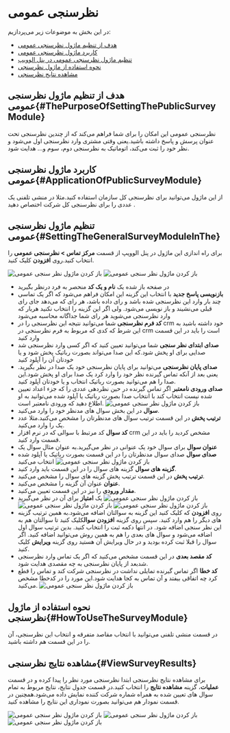 # نظرسنجی عمومی

در این بخش به موضوعات زیر می‌پردازیم:
- [هدف از تنظیم ماژول نظرسنجی عمومی ](#ThePurposeOfSettingThePublicSurveyModule)
- [کاربرد ماژول نظرسنجی عمومی ](#ApplicationOfPublicSurveyModule)
- [تنظیم ماژول نظرسنجی عمومی در پنل الوویپ ](#SettingTheGeneralSurveyModuleInThe)
- [نحوه استفاده از ماژول نظرسنجی ](#HowToUseTheSurveyModule)
- [مشاهده نتایج نظرسنجی ](#ViewSurveyResults)

## هدف از تنظیم ماژول نظرسنجی عمومی{#ThePurposeOfSettingThePublicSurveyModule}
نظرسنجی عمومی این امکان را برای شما فراهم می‌کند که از چندین نظرسنجی تحت عنوان پرسش و پاسخ داشته باشید.یعنی وقتی مشتری وارد نظرسنجی اول می‌شود و نظر خود را ثبت می‌کند، اتوماتیک به نظرسنجی دوم، سوم و... هدایت شود.

## کاربرد ماژول نظرسنجی عمومی{#ApplicationOfPublicSurveyModule}
از این ماژول می‌توانید برای نظرسنجی کل سازمان استفاده کنید.مثلا در منشی تلفنی یک عددی را برای نظرسنجی کل شرکت اختصاص دهید .

## تنظیم ماژول نظرسنجی عمومی{#SettingTheGeneralSurveyModuleInThe}
برای راه اندازی این ماژول در پنل الوویپ از قسمت **مرکز تماس > نظرسنجی عمومی** را انتخاب کنید.روی  **افزودن**  کلیک کنید.

![باز کردن ماژول نظر سنجی عمومی ](./Image/route-voting1.png)
![باز کردن ماژول نظر سنجی عمومی ](./Image/route-voting2.png)
-  در صفحه باز شده یک **نام و یک کد** منحصر به فرد درنظر بگیرید
- **بازنویسی پاسخ جدید**
با انتخاب این گزینه این امکان فراهم می‌شود که اگر یک تماسی چند بار وارد این نظرسنجی  شده باشد و رای داده باشد، هر رای که می‌دهد جای رای قبلی می‌نشیند و باز نویسی می‌شود. ولی اگر این گزینه را انتخاب نکنید هربار که وارد نظرسنجی می‌شوید هر رای شما جداگانه محاسبه می‌شود
- **کد فرم نظرسنجی**
شما می‌توانید نتیجه این نظرسنجی را  در crm خود داشته باشید به این شرط که کدی که مربوط به فرم نظرسنجی در crm است را باید در این قسمت وارد کنید
- **صدای ابتدای نظر سنجی**
شما می‌توانید تعیین کنید که اگر کسی وارد نظرسنجی شد صدایی برای او پخش شود.که این صدا می‌تواند بصورت رباتیک پخش شود و یا خودتان آن را آپلود کنید
- **صدای پایان نظرسنجی**
می‌توانید برای پایان نظرسنجی خود یک صدا در نظر بگیرید. یعنی بعد از آنکه تماس گیرنده نظر خود را وارد کرد یک صدا برای او پخش شود.این صدا را هم می‌توانید بصورت رباتیک انتخاب و یا خودتان آپلود کنید.
- **صدای ورودی نامعتبر**
اگر تماس گیرنده در حین نظردهی عددی را که جزء اعداد تعیین شده نیست انتخاب کند با انتخاب صدا بصورت رباتیک یا آپلود شده می‌توانید به او اطلاع دهید که ورودی نامعتبر است.
![باز کردن ماژول نظر سنجی عمومی ](./Image/setting3.png)
- **سوال**
در این بخش سوال های مدنظر خود را وارد می‌کنید.
- **ترتیب پخش**
در این قسمت ترتیب سوال های مدنظرتان را مشخص می‌کنید.مثلا عدد یک را وارد می‌کنید.
- **کد سوال**
کد مرتبط با سوالی که در نرم افزار crm مشخص کردید را  باید در این قسمت وارد کنید.
- **عنوان سوال**
برای سوال خود یک عنوانی در نظر می‌گیرید.به عنوان مثال سوال یک
- **صدای سوال**
صدای سوال مدنظرتان را در این قسمت بصورت رباتیک یا آپلود شده انتخاب می‌کنید
![باز کردن ماژول نظر سنجی عمومی ](./Image/setting2.png)
- **گزینه های سوال**
گزینه های سوال را در این قسمت باید وارد کنید.
- **ترتیب پخش**
در این قسمت ترتیب پخش گزینه های سوال را مشخص می‌کنید.
- **عنوان**
عنوان آن گزینه را مشخص می‌کنید.
- **مقدار ورودی** را نیز در این قسمت تعیین می‌کنید.
- یک **امتیاز** برای آن در نظر می‌گیرید
![باز کردن ماژول نظر سنجی عمومی ](./Image/setting4.png)
![باز کردن ماژول نظر سنجی عمومی ](./Image/setting%201.png)
![باز کردن ماژول نظر سنجی عمومی ](./Image/setting%202.png)
- روی **افزودن** که کلیک کنید این گزینه به سوالتان اضافه می‌شود.به همین ترتیب گزینه های دیگر را هم وارد کنید.
سپس  روی گزینه **افزودن سوال**کلیک کنید تا سوالتان هم به این نظر سنجی اضافه شود.
در انتها دکمه ثبت را انتخاب کنید.
بدین ترتیب سوال اول اضافه می‌شود و سوال های بعدی را هم به همین روش می‌توانید اضافه کنید.
اگر سوال را قبلا ثبت کرده بودید و در حال ویرایش آن هستید روی گزینه **ویرایش** کلیک کنید.
- **کد مقصد بعدی**
در این قسمت مشخص می‌کنید که اگر یک تماس وارد نظرسنجی شدبعد از پایان نظرسنجی به چه مقصدی هدایت شود.
- **کد خطا**
اگر تماس گیرنده تمایلی نداشت در نظرسنجی شرکت کند و تماس را قطع کرد چه اتفاقی بیفتد و آن تماس به کجا هدایت شود.این مورد را در کدخطا مشخص می‌کنید.
![باز کردن ماژول نظر سنجی عمومی ](./Image/setting6.png)

## نحوه استفاده از ماژول نظرسنجی{#HowToUseTheSurveyModule}
در قسمت منشی تلفنی می‌توانید با انتخاب مقاصد متفرقه و انتخاب این نظرسنجی، آن را در این قسمت هم داشته باشید.

## مشاهده نتایج نظرسنجی{#ViewSurveyResults}
برای مشاهده نتایج نظرسنجی ابتدا نظرسنجی مورد نظر را پیدا کرده و در قسمت **عملیات**، گزینه **مشاهده نتایج** را انتخاب کنید.در قسمت جدول نتایج، نتایج مربوط به تمام سوال های تعیین شده به همراه شماره شرکت کننده نمایش داده می‌شود.همچنین در قسمت نمودار هم می‌توانید بصورت نموداری این نتایج را مشاهده کنید.

![باز کردن ماژول نظر سنجی عمومی ](./Image/result1.png)
![باز کردن ماژول نظر سنجی عمومی ](./Image/result3.png)
![باز کردن ماژول نظر سنجی عمومی ](./Image/result4.png)